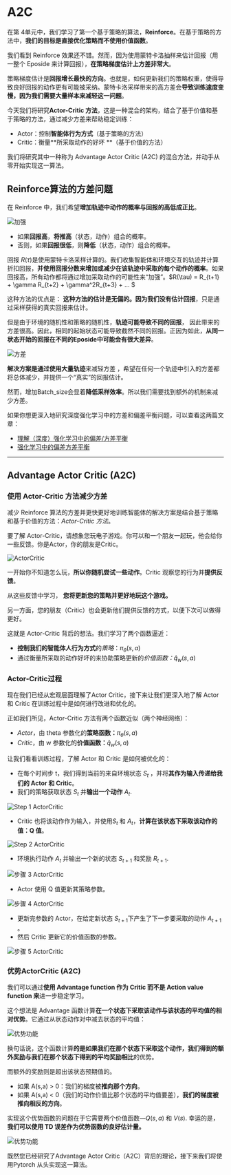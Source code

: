 # A2C

在第 4单元中，我们学习了第一个基于策略的算法，**Reinforce**。在基于策略的方法中，**我们的目标是直接优化策略而不使用价值函数**。

我们看到 Reinforce 效果还不错。然而，因为使用蒙特卡洛抽样来估计回报（用一整个 Eposide 来计算回报），**在策略梯度估计上方差非常大**。

策略梯度估计是**回报增长最快的方向**。也就是，如何更新我们的策略权重，使得导致良好回报的动作更有可能被采纳。蒙特卡洛采样带来的高方差会**导致训练速度变慢，因为我们需要大量样本来减轻这一问题**。

今天我们将研究**Actor-Critic 方法**，这是一种混合的架构，结合了基于价值和基于策略的方法，通过减少方差来帮助稳定训练：

- Actor：控制**智能体行为方式**（基于策略的方法）
- Critic：衡量**所采取动作的好坏 **（基于价值的方法）

我们将研究其中一种称为 Advantage Actor Critic (A2C) 的混合方法，并动手从零开始实现这一算法。

## Reinforce算法的方差问题

在 Reinforce 中，我们希望**增加轨迹中动作的概率与回报的高低成正比**。

![加强](https://huggingface.co/blog/assets/85_policy_gradient/pg.jpg)

- 如果**回报高**，**将推高**（状态，动作）组合的概率。
- 否则，如果**回报很低**，则**降低**（状态，动作）组合的概率。

回报 $R(\tau)$是使用蒙特卡洛采样计算的。我们收集智能体和环境交互的轨迹并计算折扣回报，**并使用回报分数来增加或减少在该轨迹中采取的每个动作的概率**。如果回报高，所有动作都将通过增加采取动作的可能性来“加强”。$R(\tau) = R_{t+1} + \gamma R_{t+2} + \gamma^2R_{t+3} + ... $

这种方法的优点是： **这种方法的估计是无偏的。因为我们没有估计回报**，只是通过采样获得的真实回报来估计。

但是由于环境的随机性和策略的随机性，**轨迹可能导致不同的回报**， 因此带来的方差很高。因此，相同的起始状态可能导致截然不同的回报。正因为如此，**从同一状态开始的回报在不同的Eposide中可能会有很大差异**。

![方差](https://huggingface.co/blog/assets/89_deep_rl_a2c/variance.jpg)

**解决方案是通过使用大量轨迹**来减轻方差 ，希望在任何一个轨迹中引入的方差都将总体减少，并提供一个“真实”的回报估计。

然而，增加Batch_size会显着**降低采样效率**。所以我们需要找到额外的机制来减少方差。

如果你想更深入地研究深度强化学习中的方差和偏差平衡问题，可以查看这两篇文章：

- [理解（深度）强化学习中的偏差/方差平衡](https://blog.mlreview.com/making-sense-of-the-bias-variance-trade-off-in-deep-reinforcement-learning-79cf1e83d565)
- [强化学习中的偏差方差平衡](https://www.endtoend.ai/blog/bias-variance-tradeoff-in-reinforcement-learning/)

------

## Advantage Actor Critic (A2C)

### 使用 Actor-Critic 方法减少方差

减少 Reinforce 算法的方差并更快更好地训练智能体的解决方案是结合基于策略和基于价值的方法：*Actor-Critic 方法*。

要了解 Actor-Critic，请想象您玩电子游戏。你可以和一个朋友一起玩，他会给你一些反馈。你是Actor，你的朋友是Critic。

![ActorCritic](https://huggingface.co/blog/assets/89_deep_rl_a2c/ac.jpg)

一开始你不知道怎么玩，**所以你随机尝试一些动作**。Critic 观察您的行为并**提供反馈**。

从这些反馈中学习， **您将更新您的策略并更好地玩这个游戏。**

另一方面，您的朋友（Critic）也会更新他们提供反馈的方式，以便下次可以做得更好。

这就是 Actor-Critic 背后的想法。我们学习了两个函数逼近：

- **控制我们的智能体人行为方式**的*策略*：$\pi_{\theta}(s,a)$
- 通过衡量所采取的动作好坏的来协助策略更新的*价值函数：*$\hat{q}_{w}(s,a)$

### Actor-Critic过程

现在我们已经从宏观层面理解了Actor Critic，接下来让我们更深入地了解 Actor 和 Critic 在训练过程中是如何进行改进和优化的。

正如我们所见，Actor-Critic 方法有两个函数近似（两个神经网络）：

- *Actor*，由 theta 参数化的**策略函数：**$\pi_{\theta}(s,a)$
- *Critic*，由 w 参数化的**价值函数：**$\hat{q}_{w}(s,a)$

让我们看看训练过程，了解 Actor 和 Critic 是如何被优化的：

- 在每个时间步 t，我们得到当前的来自环境状态 $S_t$ ，并将**其作为输入传递给我们的 Actor 和 Critic**。
- 我们的策略获取状态 $S_t$ 并**输出一个动作**  $A_t$.

![Step 1 ActorCritic](https://huggingface.co/blog/assets/89_deep_rl_a2c/step1.jpg)

- Critic 也将该动作作为输入，并使用$S_t$  和 $A_t$，**计算在该状态下采取该动作的值：Q 值**。

![Step 2 ActorCritic](https://huggingface.co/blog/assets/89_deep_rl_a2c/step2.jpg)

- 环境执行动作 $A_t$ 并输出一个新的状态 $S_{t+1}$ 和奖励 $R_{t+1}$.

![步骤 3 ActorCritic](https://huggingface.co/blog/assets/89_deep_rl_a2c/step3.jpg)

- Actor 使用 Q 值更新其策略参数。

![步骤 4 ActorCritic](https://huggingface.co/blog/assets/89_deep_rl_a2c/step4.jpg)

- 更新完参数的 Actor，在给定新状态 $S_{t+1}$下产生了下一步要采取的动作 $A_{t+1}$ 。
- 然后 Critic 更新它的价值函数的参数。

![步骤 5 ActorCritic](https://huggingface.co/blog/assets/89_deep_rl_a2c/step5.jpg)

### 优势ActorCritic (A2C)

我们可以通过**使用 Advantage function 作为 Critic 而不是 Action value function 来**进一步稳定学习。

这个想法是 Advantage 函数计算**在一个状态下采取该动作与该状态的平均值的相对优势**。它通过从状态动作对中减去状态的平均值：

![优势功能](https://huggingface.co/blog/assets/89_deep_rl_a2c/advantage1.jpg)

换句话说，这个函数计算**的是如果我们在那个状态下采取这个动作，我们得到的额外奖励与我们在那个状态下得到的平均奖励相比**的优势。

而额外的奖励则是超出该状态预期值的。

- 如果 A(s,a) > 0：我们的梯度被**推向那个方向**。
- 如果 A(s,a) < 0（我们的动作价值比那个状态的平均值要差），**我们的梯度被推向相反的方向**。

实现这个优势函数的问题在于它需要两个价值函数—$Q(s,a)$ 和 $V(s)$. 幸运的是， **我们可以使用 TD 误差作为优势函数的良好估计量。**

![优势功能](https://huggingface.co/blog/assets/89_deep_rl_a2c/advantage2.jpg)

既然您已经研究了Advantage Actor Critic（A2C）背后的理论，接下来我们将使用Pytorch 从头实现这一算法。
